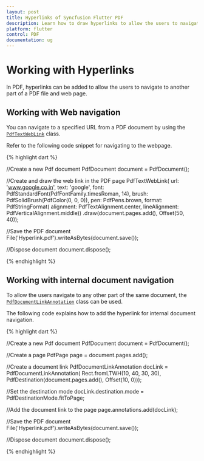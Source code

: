 ```yaml
---
layout: post
title: Hyperlinks of Syncfusion Flutter PDF
description: Learn how to draw hyperlinks to allow the users to navigate to another part of a PDF file and web page in the Flutter PDF.
platform: flutter
control: PDF
documentation: ug
---
```


# Working with Hyperlinks

In PDF, hyperlinks can be added to allow the users to navigate to another part of a PDF file and web page.

## Working with Web navigation

You can navigate to a specified URL from a PDF document by using the [`PdfTextWebLink`](https://pub.dev/documentation/syncfusion_flutter_pdf/latest/pdf/PdfTextWebLink-class.html) class.

Refer to the following code snippet for navigating to the webpage.

{% highlight dart %}

//Create a new Pdf document
PdfDocument document = PdfDocument();

//Create and draw the web link in the PDF page
PdfTextWebLink(
        url: 'www.google.co.in',
        text: 'google',
        font: PdfStandardFont(PdfFontFamily.timesRoman, 14),
        brush: PdfSolidBrush(PdfColor(0, 0, 0)),
        pen: PdfPens.brown,
        format: PdfStringFormat(
            alignment: PdfTextAlignment.center,
            lineAlignment: PdfVerticalAlignment.middle))
    .draw(document.pages.add(), Offset(50, 40));

//Save the PDF document
File('Hyperlink.pdf').writeAsBytes(document.save());

//Dispose document
document.dispose();

{% endhighlight %}

## Working with internal document navigation

To allow the users navigate to any other part of the same document, the [`PdfDocumentLinkAnnotation`](https://pub.dev/documentation/syncfusion_flutter_pdf/latest/pdf/PdfDocumentLinkAnnotation-class.html) class can be used. 

The following code explains how to add the hyperlink for internal document navigation.

{% highlight dart %}

//Create a new Pdf document
PdfDocument document = PdfDocument();

//Create a page
PdfPage page = document.pages.add();

//Create a document link
PdfDocumentLinkAnnotation docLink = PdfDocumentLinkAnnotation(
    Rect.fromLTWH(10, 40, 30, 30),
    PdfDestination(document.pages.add(), Offset(10, 0)));

//Set the destination mode
docLink.destination.mode = PdfDestinationMode.fitToPage;

//Add the document link to the page
page.annotations.add(docLink);

//Save the PDF document
File('Hyperlink.pdf').writeAsBytes(document.save());

//Dispose document
document.dispose();

{% endhighlight %}